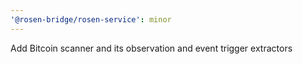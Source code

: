 ```yaml
---
'@rosen-bridge/rosen-service': minor
---
```


Add Bitcoin scanner and its observation and event trigger extractors
